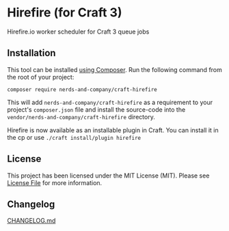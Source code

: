 # Hirefire (for Craft 3)

Hirefire.io worker scheduler for Craft 3 queue jobs

## Installation

This tool can be installed [using Composer](https://getcomposer.org/doc/00-intro.md). Run the following command from the root of your project:

```
composer require nerds-and-company/craft-hirefire
```

This will add `nerds-and-company/craft-hirefire` as a requirement to your  project's `composer.json` file and install the source-code into the `vendor/nerds-and-company/craft-hirefire` directory.

Hirefire is now available as an installable plugin in Craft. You can install it in the cp or use `./craft install/plugin hirefire`

## License

This project has been licensed under the MIT License (MIT). Please see [License File](LICENSE) for more information.

## Changelog

[CHANGELOG.md](CHANGELOG.md)
